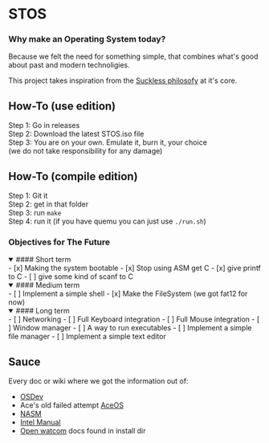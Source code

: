 # STOS

### Why make an Operating System today?

Because we felt the need for something simple, that combines what's good about  past and modern technoligies.

This project takes inspiration from the [Suckless philosofy](https://suckless.org) at it's core.


## How-To (use edition)
Step 1: Go in releases  
Step 2: Download the latest STOS.iso file  
Step 3: You are on your own. Emulate it, burn it, your choice  
(we do not take responsibility for any damage)  

## How-To (compile edition)
Step 1: Git it  
Step 2: get in that folder  
Step 3: run `make`   
Step 4: run it (if you have quemu you can just use `./run.sh`)   


### Objectives for The Future
<details open>

<summary>
    #### Short term
</summary>
- [x] Making the system bootable 
- [x] Stop using ASM get C
- [x] give printf to C
- [ ] give some kind of scanf to C
</details>
<details open>

<summary>
    #### Medium term
</summary>
- [ ] Implement a simple shell
- [x] Make the FileSystem (we got fat12 for now)
</details>
<details open>

<summary>
    #### Long term
</summary>
- [ ] Networking
- [ ] Full Keyboard integration
- [ ] Full Mouse integration
- [ ] Window manager
- [ ] A way to run executables
- [ ] Implement a simple file manager
- [ ] Implement a simple text editor
</details>

## Sauce
Every doc or wiki where we got the information out of:
- [OSDev](https://osdev.org)
- Ace's old failed attempt [AceOS](https://github.com/Ace-69/AceOS)
- [NASM](https://www.nasm.us/pub/nasm/releasebuilds/2.16.03/doc/nasmdoc.pdf)
- [Intel Manual](https://www.intel.com/content/www/us/en/developer/articles/technical/intel-sdm.html#combined)
- [Open watcom](https://github.com/open-watcom/open-watcom-v2) docs found in install dir
